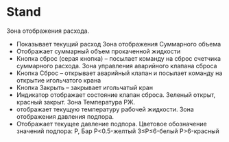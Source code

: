 # Stand
Зона отображения расхода.
- Показывает текущий расход 
Зона отображения Суммарного объема
- Отображает суммарный объем прокаченной жидкости   
- Кнопка сброс (серая кнопка) – посылает команду на сброс счетчика суммарного расхода.
Зона управления аварийного клапана сброса
- Кнопка Сброс – открывает аварийный клапан и посылает команду на открытие игольчатого крана
- Кнопка Закрыть – закрывает игольчатый кран
- Индикатор отображает состояние клапан сброса. Зеленый открыт, красный закрыт.
Зона Температура РЖ. 
- отображает текущую температуру рабочей жидкости. 
Зона отображения давления подпора.
- Отображает текущее давление подпора. 
Цветовое обозначение значений подпора:
P, Бар
P<0.5-желтый	3≤P≤6-белый	P>6-красный
 	 	 
